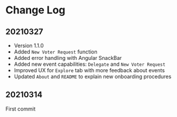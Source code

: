 # Change Log

## 20210327

* Version 1.1.0
* Added `New Voter Request` function
* Added error handling with Angular SnackBar
* Added new event capabilities: `Delegate` and `New Voter Request`
* Improved UX for `Explore` tab with more feedback about events
* Updated `About` and `README` to explain new onboarding procedures

## 20210314

First commit